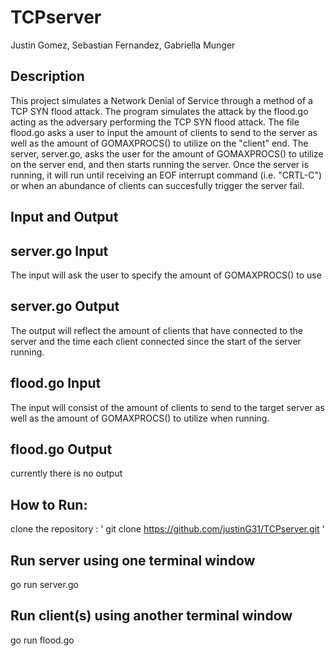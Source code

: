 # TCPserver
Justin Gomez, Sebastian Fernandez, Gabriella Munger

Description
----
This project simulates a Network Denial of Service through a method of a TCP SYN flood attack. The program simulates the attack by the flood.go acting as the adversary performing the TCP SYN flood attack. The file flood.go asks a user to input the amount of clients to send to the server as well as the amount of GOMAXPROCS() to utilize on the "client" end. The server, server.go, asks the user for the amount of GOMAXPROCS() to utilize on the server end, and then starts running the server. Once the server is running, it will run until receiving an EOF interrupt command (i.e. "CRTL-C") or when an abundance of clients can succesfully trigger the server fail.


Input and Output
----
## server.go Input
The input will ask the user to specify the amount of GOMAXPROCS() to use

## server.go Output
The output will reflect the amount of clients that have connected to the server and the time each client connected since the start of the server running.

## flood.go Input
The input will consist of the amount of clients to send to the target server as well as the amount of GOMAXPROCS() to utilize when running.

## flood.go Output
currently there is no output

How to Run:
----
clone the repository : ' git clone https://github.com/justinG31/TCPserver.git '


## Run server using one terminal window
go run server.go

## Run client(s) using another terminal window
go run flood.go



